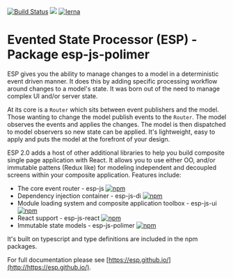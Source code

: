 [![Build Status](https://travis-ci.org/esp/esp-js.svg?branch=master)](https://travis-ci.org/esp/esp-js)
![](https://img.shields.io/npm/types/esp-js)
[![lerna](https://img.shields.io/badge/maintained%20with-lerna-cc00ff.svg)](https://lernajs.io/)

# Evented State Processor (ESP) - Package esp-js-polimer

ESP gives you the ability to manage changes to a model in a deterministic event driven manner.
It does this by adding specific processing workflow around changes to a model's state. 
It was born out of the need to manage complex UI and/or server state.

At its core is a `Router` which sits between event publishers and the model.
Those wanting to change the model publish events to the `Router`.
The model observes the events and applies the changes.
The model is then dispatched to model observers so new state can be applied.
It's lightweight, easy to apply and puts the model at the forefront of your design.

ESP 2.0 adds a host of other additional libraries to help you build composite single page application with React.
It allows you to use either OO, and/or immutable pattens (Redux like) for modeling independent and decoupled screens within your composite application.
Features include:

* The core event router - esp-js [![npm](https://img.shields.io/npm/v/esp-js.svg)](https://www.npmjs.com/package/esp-js) 
* Dependency injection container - esp-js-di [![npm](https://img.shields.io/npm/v/esp-js-di.svg)](https://www.npmjs.com/package/esp-js-di)
* Module loading system and composite application toolbox  - esp-js-ui [![npm](https://img.shields.io/npm/v/esp-js-ui.svg)](https://www.npmjs.com/package/esp-js-ui)
* React support - esp-js-react [![npm](https://img.shields.io/npm/v/esp-js-react.svg)](https://www.npmjs.com/package/esp-js-react)
* Immutable state models - esp-js-polimer [![npm](https://img.shields.io/npm/v/esp-js-polimer.svg)](https://www.npmjs.com/package/esp-js-polimer)   

It's built on typescript and type definitions are included in the npm packages.

For full documentation please see [https://esp.github.io/](http://https://esp.github.io/).